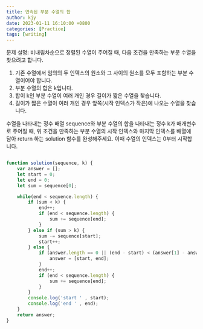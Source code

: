 ```yaml
---
title: 연속된 부분 수열의 합
author: kjy
date: 2023-01-11 16:10:00 +0800
categories: [Practice]
tags: [writing]
---
```


문제 설명:
비내림차순으로 정렬된 수열이 주어질 때, 다음 조건을 만족하는 부분 수열을 찾으려고 합니다.

1. 기존 수열에서 임의의 두 인덱스의 원소와 그 사이의 원소를 모두 포함하는 부분 수열이어야 합니다.
2. 부분 수열의 합은 k입니다.
3. 합이 k인 부분 수열이 여러 개인 경우 길이가 짧은 수열을 찾습니다.
4. 길이가 짧은 수열이 여러 개인 경우 앞쪽(시작 인덱스가 작은)에 나오는 수열을 찾습니다.

수열을 나타내는 정수 배열 sequence와 부분 수열의 합을 나타내는 정수 k가 매개변수로 주어질 때, 위 조건을 만족하는 부분 수열의 시작 인덱스와 마지막 인덱스를 배열에 담아 return 하는 solution 함수를 완성해주세요. 이때 수열의 인덱스는 0부터 시작합니다.   

```javascript

function solution(sequence, k) {
	var answer = [];
	let start = 0; 
	let end = 0;
	let sum = sequence[0];

	while(end < sequence.length) {
		if (sum < k) {
			end++;
			if (end < sequence.length) {
                sum += sequence[end];
            }
		} else if (sum > k) {
			sum -= sequence[start];
            start++;
		} else {
			if (answer.length == 0 || (end - start) < (answer[1] - answer[0])) {
                answer = [start, end];
            }
			end++;
			if (end < sequence.length) {
                sum += sequence[end];
            }
		}
		console.log('start ' , start);
		console.log('end ' , end);
	}
	return answer;
}
```